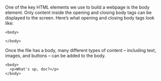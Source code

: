 One of the key HTML elements we use to build a webpage is the body element. Only content inside the opening and closing body tags can be displayed to the screen. Here’s what opening and closing body tags look like:

``` 
<body>

</body>
```
Once the file has a body, many different types of content – including text, images, and buttons – can be added to the body.

```
<body>
  <p>What's up, doc?</p>
</body>
```
